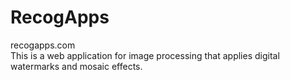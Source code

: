 # RecogApps
recogapps.com  
This is a web application for image processing that applies digital watermarks and mosaic effects.

